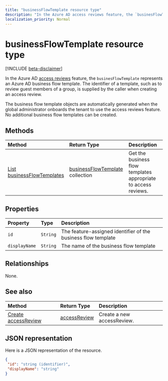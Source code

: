 ```yaml
---
title: "businessFlowTemplate resource type"
description: "In the Azure AD access reviews feature, the `businesFlowTemplate` represents an Azure AD business flow template. The identifier of a template, such as to review guest members of a group, is supplied by the caller when creating an access review."
localization_priority: Normal
---
```


# businessFlowTemplate resource type

[!INCLUDE [beta-disclaimer](../../includes/beta-disclaimer.md)]

In the Azure AD [access reviews](accessreviews-root.md) feature, the `businesFlowTemplate` represents an Azure AD business flow template. The identifier of a template, such as to review guest members of a group, is supplied by the caller when creating an access review.

The business flow template objects are automatically generated when the global administrator onboards the tenant to use the access reviews feature.  No additional business flow templates can be created.


## Methods

| Method		   | Return Type	|Description|
|:---------------|:--------|:----------|
|[List businessFlowTemplates](../api/businessflowtemplate-list.md) | [businessFlowTemplate](businessflowtemplate.md) collection| Get the business flow templates appropriate to access reviews.|

## Properties
| Property	   | Type	|Description|
|:---------------|:--------|:----------|
| `id`                     |`String`                | The feature-assigned identifier of the business flow template                                      |
| `displayName`            |`String`                | The name of the business flow template                                                             |


## Relationships

None.

## See also

| Method		   | Return Type	|Description|
|:---------------|:--------|:----------|
|[Create accessReview](../api/accessreview-create.md) |	[accessReview](accessreview.md) |	Create a new accessReview. |


## JSON representation

Here is a JSON representation of the resource.

<!-- {
  "blockType": "resource",
  "optionalProperties": [

  ],
  "@odata.type": "microsoft.graph.businessFlowTemplate"
}-->

```json
{
 "id": "string (identifier)",
 "displayName": "string"
}

```

<!--
{
  "type": "#page.annotation",
  "description": "businessFlowTemplate resource",
  "keywords": "",
  "section": "documentation",
  "tocPath": "",
  "suppressions": [
    "Error: /api-reference/beta/resources/businessflowtemplate.md:\r\n      Exception processing links.\r\n    System.ArgumentException: Link Definition was null. Link text: !INCLUDE [beta-disclaimer](../../includes/beta-disclaimer.md)\r\n      at ApiDoctor.Validation.DocFile.get_LinkDestinations()\r\n      at ApiDoctor.Validation.DocSet.ValidateLinks(Boolean includeWarnings, String[] relativePathForFiles, IssueLogger issues, Boolean requireFilenameCaseMatch, Boolean printOrphanedFiles)"
  ]
}
-->
